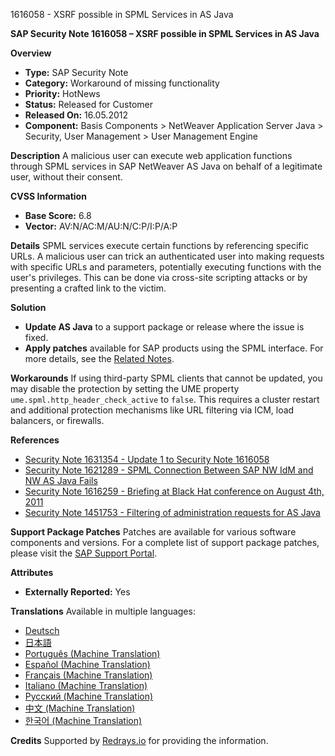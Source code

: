 1616058 - XSRF possible in SPML Services in AS Java

**SAP Security Note 1616058 – XSRF possible in SPML Services in AS Java**

**Overview**
- **Type:** SAP Security Note
- **Category:** Workaround of missing functionality
- **Priority:** HotNews
- **Status:** Released for Customer
- **Released On:** 16.05.2012
- **Component:** Basis Components > NetWeaver Application Server Java > Security, User Management > User Management Engine

**Description**
A malicious user can execute web application functions through SPML services in SAP NetWeaver AS Java on behalf of a legitimate user, without their consent.

**CVSS Information**
- **Base Score:** 6.8
- **Vector:** AV:N/AC:M/AU:N/C:P/I:P/A:P

**Details**
SPML services execute certain functions by referencing specific URLs. A malicious user can trick an authenticated user into making requests with specific URLs and parameters, potentially executing functions with the user's privileges. This can be done via cross-site scripting attacks or by presenting a crafted link to the victim.

**Solution**
- **Update AS Java** to a support package or release where the issue is fixed. 
- **Apply patches** available for SAP products using the SPML interface. For more details, see the [Related Notes](https://me.sap.com/notes/1631354).

**Workarounds**
If using third-party SPML clients that cannot be updated, you may disable the protection by setting the UME property `ume.spml.http_header_check_active` to `false`. This requires a cluster restart and additional protection mechanisms like URL filtering via ICM, load balancers, or firewalls.

**References**
- [Security Note 1631354 - Update 1 to Security Note 1616058](https://me.sap.com/notes/1631354)
- [Security Note 1621289 - SPML Connection Between SAP NW IdM and NW AS Java Fails](https://me.sap.com/notes/1621289)
- [Security Note 1616259 - Briefing at Black Hat conference on August 4th, 2011](https://me.sap.com/notes/1616259)
- [Security Note 1451753 - Filtering of administration requests for AS Java](https://me.sap.com/notes/1451753)

**Support Package Patches**
Patches are available for various software components and versions. For a complete list of support package patches, please visit the [SAP Support Portal](https://me.sap.com/).

**Attributes**
- **Externally Reported:** Yes

**Translations**
Available in multiple languages:
- [Deutsch](https://me.sap.com/notes/0001616058/D)
- [日本語](https://me.sap.com/notes/0001616058/J)
- [Português (Machine Translation)](https://me.sap.com/notes/0001616058/P)
- [Español (Machine Translation)](https://me.sap.com/notes/0001616058/S)
- [Français (Machine Translation)](https://me.sap.com/notes/0001616058/F)
- [Italiano (Machine Translation)](https://me.sap.com/notes/0001616058/I)
- [Русский (Machine Translation)](https://me.sap.com/notes/0001616058/R)
- [中文 (Machine Translation)](https://me.sap.com/notes/0001616058/1)
- [한국어 (Machine Translation)](https://me.sap.com/notes/0001616058/3)

**Credits**
Supported by [Redrays.io](https://redrays.io) for providing the information.
